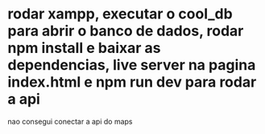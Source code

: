 <h1>rodar xampp, executar o cool_db para abrir o banco de dados, rodar npm install e baixar as dependencias, live server na pagina index.html e npm run dev para rodar a api</h1>
<p>nao consegui conectar a api do maps</p>
